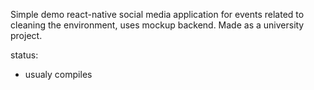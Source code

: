 Simple demo react-native social media application for events related to cleaning the environment, uses mockup backend.
Made as a university project.

status:
   * usualy compiles
